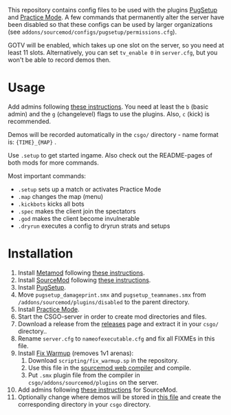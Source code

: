 This repository contains config files to be used with the plugins [PugSetup](https://github.com/splewis/csgo-pug-setup)
and [Practice Mode](https://github.com/splewis/csgo-practice-mode). A few commands that permanently alter the server have
been disabled so that these configs can be used by larger organizations (see `addons/sourcemod/configs/pugsetup/permissions.cfg`).

GOTV will be enabled, which takes up one slot on the server, so you need at least 11 slots. Alternatively, you can set `tv_enable 0`
in `server.cfg`, but you won't be able to record demos then.

# Usage
	
Add admins following [these instructions](https://wiki.alliedmods.net/Adding_Admins_(SourceMod)). You need at least the `b` (basic admin) and the `g` (changelevel) flags to use the plugins. Also, `c` (kick) is recommended.

Demos will be recorded automatically in the `csgo/` directory - name format is: `{TIME}_{MAP}` .

Use `.setup` to get started ingame. Also check out the README-pages of both mods for more commands.

Most important commands:

* `.setup` sets up a match or activates Practice Mode
* `.map` changes the map (menu)
* `.kickbots` kicks all bots
* `.spec` makes the client join the spectators
* `.god` makes the client become invulnerable
* `.dryrun` executes a config to dryrun strats and setups

# Installation

1. Install [Metamod](https://metamodsource.net) following [these instructions](https://wiki.alliedmods.net/Installing_Metamod:Source).
1. Install [SourceMod](https://sourcemod.net) following [these instructions](https://wiki.alliedmods.net/Installing_SourceMod).
1. Install [PugSetup](https://github.com/splewis/csgo-pug-setup).
1. Move `pugsetup_damageprint.smx` and `pugsetup_teamnames.smx` from
`/addons/sourcemod/plugins/disabled` to the parent directory.
1. Install [Practice Mode](https://github.com/splewis/csgo-practice-mode).
1. Start the CSGO-server in order to create mod directories and files.
1. Download a release from the [releases](https://github.com/Linus4/csgo_config_plugins/releases) page and extract it in your `csgo/` directory..
1. Rename `server.cfg` to `nameofexecutable.cfg` and fix all FIXMEs in this file.
1. Install [Fix Warmup](https://github.com/Ilusion9/fix-warmup-csgo) (removes 1v1 arenas):
	1. Download `scripting/fix_warmup.sp` in the repository.
	1. Use this file in the [sourcemod web compiler](http://www.sourcemod.net/compiler.php) and compile.
	1. Put `.smx` plugin file from the compiler in `csgo/addons/sourcemod/plugins` on the server.
1. Add admins following [these instructions](https://wiki.alliedmods.net/Adding_Admins_(SourceMod)) for SourceMod.
1. Optionally change where demos will be stored in [this file](https://github.com/Linus4/csgo_config_plugins/blob/master/cfg/sourcemod/pugsetup/pugsetup.cfg) and create the corresponding directory in your `csgo` directory.
